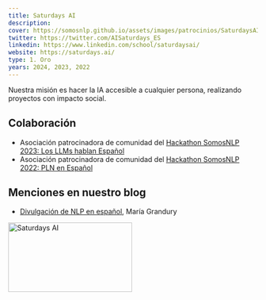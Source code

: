 ```yaml
---
title: Saturdays AI
description:
cover: https://somosnlp.github.io/assets/images/patrocinios/SaturdaysAI.png
twitter: https://twitter.com/AISaturdays_ES
linkedin: https://www.linkedin.com/school/saturdaysai/
website: https://saturdays.ai/
type: 1. Oro
years: 2024, 2023, 2022
---
```


Nuestra misión es hacer la IA accesible a cualquier persona, realizando proyectos con impacto social.

## Colaboración

- Asociación patrocinadora de comunidad del [Hackathon SomosNLP 2023: Los LLMs hablan Español](https://somosnlp.org/blog/hackathon-2023)
- Asociación patrocinadora de comunidad del [Hackathon SomosNLP 2022: PLN en Español](https://somosnlp.org/blog/hackathon-2022)

## Menciones en nuestro blog

- [Divulgación de NLP en español](https://somosnlp.org/blog/divulgacion-nlp-es), María Grandury

<div class="flex justify-center">
    <img alt="Saturdays AI" width="250" height="140" 
    src="https://somosnlp.github.io/assets/images/patrocinios/SaturdaysAI.png" />
</div>
